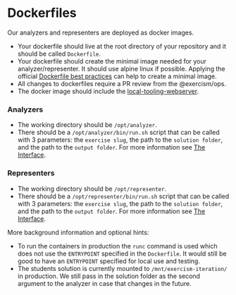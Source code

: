 # Dockerfiles

Our analyzers and representers are deployed as docker images.

- Your dockerfile should live at the root directory of your repository and it should be called `Dockerfile`.
- Your dockerfile should create the minimal image needed for your analyzer/representer.
  It should use alpine linux if possible. Applying the official [Dockerfile best practices](https://docs.docker.com/develop/develop-images/dockerfile_best-practices/) can help to create a minimal image.
- All changes to dockerfiles require a PR review from the @exercism/ops.
- The docker image should include the [local-tooling-webserver](https://github.com/exercism/local-tooling-webserver/blob/master/README.md#installation-docker).

### Analyzers
- The working directory should be `/opt/analyzer`.
- There should be a `/opt/analyzer/bin/run.sh` script that can be called with 3 parameters: the `exercise slug`, the path to the `solution folder`, and the path to the `output folder`. For more information see [The Interface](./analyzers/interface.md).

### Representers
- The working directory should be `/opt/representer`.
- There should be a `/opt/representer/bin/run.sh` script that can be called with 3 parameters: the `exercise slug`, the path to the `solution folder`, and the path to the `output folder`. For more information see [The Interface](./representers/interface.md).

More background information and optional hints:
- To run the containers in production the `runc` command is used which does not use the `ENTRYPOINT` specified in the `Dockerfile`. It would still be good to have an `ENTRYPOINT` specified for local use and testing.
- The students solution is currently mounted to `/mnt/exercism-iteration/` in production. We still pass in the solution folder as the second argument to the analyzer in case that changes in the future.

